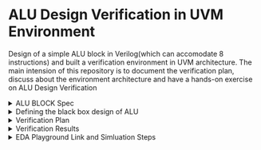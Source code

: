 # ALU Design Verification in UVM Environment
Design of a simple ALU block in Verilog(which can accomodate 8 instructions) and built a verification environment in UVM architecture. The main intension of this repository is to document the verification plan, discuss about the environment architecture and have a hands-on exercise on ALU Design Verification

<details>
  <Summary> ALU BLOCK Spec </Summary>

  #### In general, the primary goal of a simple system bus is to allow software(running on a processor) to communicate with other hardware in the SOC. The APB Interface is designed for accessing the programmable control registers of peripheral devices. APB peripherals are typically connected to the main memory system using an APB bridge. For example, bridge from AHB to APB could be used to connect a number of APB peripherals to an AHB memory system

  ![image](https://github.com/lmadem/APB_Slave_Verification/assets/93139766/01f008d7-a43c-47c7-8796-fc2198665baf)

  #### The APB is part of the AMBA(Advanced Microcontroller Bus Architecture) protocol family. It provides a low-cost interface that is optimized for minimal power consumption and reduced interface complexity. The APB interfaces to any peripherals that are low-bandwidth and do not require the high performance of a pipelined bus interface. The APB interface is not pipelined and is a simple, synchronous protocol 
  
</details>


<details>
  <summary> Defining the black box design of ALU </summary>

  #### Designed a simple memory model which follows APB Synchronous protocol in Verilog. Every transfer takes at least two cycles to complete
  
  #### Prefix P denotes AMBA 3 APB Signals (ex. PCLK, PSEL ....)

  <li> Input Ports : PCLK, PRESETn, PSEL, PENABLE, PWRITE, PADDR, PWDATA </li>

  <li> Output Ports : PRDATA, PREADY </li>

  #### Input Signals Description

  <li> PCLK       : Clock </li>
  <li> PRESETn    : Asynchronous reset, active low </li>
  <li> PSEL       : APB Select Signal, active high </li>
  <li> PENABLE    : APB Enable Signal, active high </li>
  <li> PWRITE     : APB Write/read Signal, PWRITE = 1 for Write and PWRITE = 0 for Read </li>
  <li> PADDR      : APB address Signal, 32 bit wide </li>
  <li> PWDATA     : APB Write Data Signal, 32 bit wide </li>

  #### Output Signals Description

  <li> PRDATA     : APB Read Data Signal, 32 bit wide </li>
  <li> PREADY     : APB Ready Signal, Active High </li>

  #### Black Box Design

  ![image](https://github.com/lmadem/APB_Slave_Verification/assets/93139766/974a0ad8-ceb7-47d9-8048-d52e6d09bf6f)

  #### APB Operating States : It operates in two phases, setup phase and access phase

  ##### SETUP PHASE

  <li> PSEL = 1 </li>
  <li> PWRITE = 1 </li>
  <li> PADDR = PADDR </li>
  <li> PWDATA = PWDATA </li>

  ##### ACCESS PHASE

  <li> PENABLE = 1 </li>

  #### APB Write without Wait States

  ![image](https://github.com/lmadem/APB_Slave_Verification/assets/93139766/2c4d9dc6-c41b-41db-a39d-75b12614cb28)

  #### APB Write with Wait States

  ![image](https://github.com/lmadem/APB_Slave_Verification/assets/93139766/928a3d8c-f8e2-403e-9633-5b384f690891)

  #### APB Read without Wait States

  ![image](https://github.com/lmadem/APB_Slave_Verification/assets/93139766/c2e64ab8-c8c7-4d9f-910f-1a78f62a05fb)

   #### APB Read with Wait States

   ![image](https://github.com/lmadem/APB_Slave_Verification/assets/93139766/ab242e25-7362-4b28-a945-07c7d796f58f)


  <li> This is a simple APB Slave Model implemented in verilog. Please check out the file "Design.sv" for verilog code</li>
  
</details>

<details>
  <summary> Verification Plan </summary>

  #### The verification plan for APB Slave design is implemented in two phases
  <li> First phase is without wait states for the testcases </li>
  <li> Second phase is with wait states for the testcases </li>

  <details> 
    <summary> Test Plan </summary>

![image](https://github.com/lmadem/APB_Slave_Verification/assets/93139766/0dde8c50-ebd8-44db-b94a-9a93d3f8eafd)



  </details>
</details>

<details>
  <summary> Verification Results </summary>

  <details>
    <summary> UVM Environment </summary>

  <li> Implemented all the listed testcases as per the test plan in UVM architecture. The testbench environment consists of top module, interface, program block, transaction class, base sequence, reset sequence, write_read sequence, out of order sequence, config object, sequencer, driver, input monitor, coverage, master agent, output monitor, slave agent, scoreboard(out of order), environment, package, base test and other test components </li>

  <li> The UVM environment will be able to run one test case per simulation </li>

  ### Test Plan Status
  
 ![image](https://github.com/lmadem/APB_Slave_Verification/assets/93139766/7328ddb8-8eab-4b05-a475-6c878a9e115c)

 <li> Please check the folder UVM ENV for code files </li>

  </details>

  </details>

<details>
  <summary> EDA Playground Link and Simluation Steps </summary>

  #### EDA Playground Link

  ```bash
https://www.edaplayground.com/x/wYVB
  ```

  #### Verification Standards

  <li> Implemented coverage component and acheived 100% functional coverage. Implemented out-of-order scoreboard. Built a robust & reusable components in UVM architecture </li>

  #### Simulation Steps
  <details>
    <summary> Without Wait States </summary>

##### Open "top.sv", set parameter parameter WAIT_CYCLES_COUNT_TB = 0(which overrides the parameter in design) to perform APB Slave transfer without wait states

##### To run wr_test : provide +UVM_TESTNAME=wr_test in runtime arguments

##### To run out_of_order_test : provide +UVM_TESTNAME=out_of_order_test in runtime arguments

  </details>
  
  <details>
    <summary> With Wait States </summary>

##### Open "top.sv", set parameter parameter WAIT_CYCLES_COUNT_TB = any_random_value(which overrides the parameter in design) to perform APB Slave transfer with wait states

##### To run wr_test : provide +UVM_TESTNAME=wr_test in runtime arguments

##### To run out_of_order_test : provide +UVM_TESTNAME=out_of_order_test in runtime arguments

  </details>
</details>


</details>
